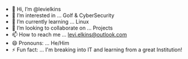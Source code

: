 - 👋 Hi, I’m @levielkins
- 👀 I’m interested in ... Golf & CyberSecurity
- 🌱 I’m currently learning ... Linux
- 💞️ I’m looking to collaborate on ... Projects
- 📫 How to reach me ... levi.elkins@outlook.com
- 😄 Pronouns: ... He/Him
- ⚡ Fun fact: ... I'm breaking into IT and learning from a great Institution!

<!---
levielkins/levielkins is a ✨ special ✨ repository because its `README.md` (this file) appears on your GitHub profile.
You can click the Preview link to take a look at your changes.
--->
